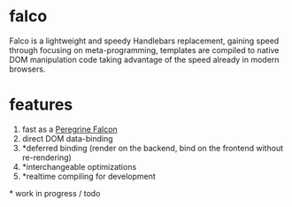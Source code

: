 falco
========

Falco is a lightweight and speedy Handlebars replacement, gaining speed through focusing on meta-programming, templates are compiled to native DOM manipulation code taking advantage of the speed already in modern browsers.

features
====
1. fast as a [Peregrine Falcon](http://en.wikipedia.org/wiki/Peregrine_falcon)
2. direct DOM data-binding
3. \*deferred binding (render on the backend, bind on the frontend without re-rendering)
4. \*interchangeable optimizations
5. \*realtime compiling for development

\* work in progress / todo